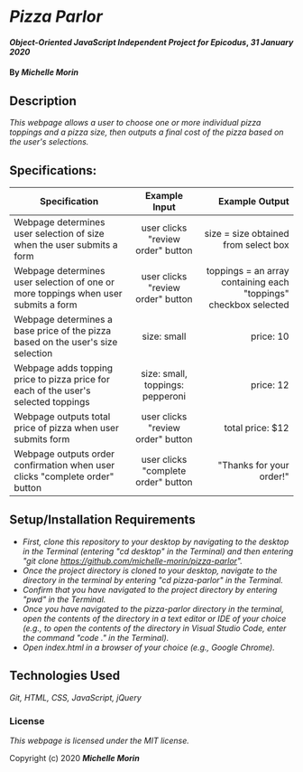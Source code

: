 # _Pizza Parlor_

#### _Object-Oriented JavaScript Independent Project for Epicodus_, _31 January 2020_

#### By _**Michelle Morin**_

## Description

_This webpage allows a user to choose one or more individual pizza toppings and a pizza size, then outputs a final cost of the pizza based on the user's selections._

## Specifications:

| Specification | Example Input | Example Output |
| ------------- |:-------------:| --------------:|
| Webpage determines user selection of size when the user submits a form | user clicks "review order" button | size = size obtained from select box |
| Webpage determines user selection of one or more toppings when user submits a form | user clicks "review order" button | toppings = an array containing each "toppings" checkbox selected |
| Webpage determines a base price of the pizza based on the user's size selection | size: small | price: 10 |
| Webpage adds topping price to pizza price for each of the user's selected toppings | size: small, toppings: pepperoni | price: 12 |
| Webpage outputs total price of pizza when user submits form | user clicks "review order" button | total price: $12 |
| Webpage outputs order confirmation when user clicks "complete order" button | user clicks "complete order" button | "Thanks for your order!" |


## Setup/Installation Requirements

* _First, clone this repository to your desktop by navigating to the desktop in the Terminal (entering "cd desktop" in the Terminal) and then entering "git clone https://github.com/michelle-morin/pizza-parlor"._
* _Once the project directory is cloned to your desktop, navigate to the directory in the terminal by entering "cd pizza-parlor" in the Terminal._
* _Confirm that you have navigated to the project directory by entering "pwd" in the Terminal._
* _Once you have navigated to the pizza-parlor directory in the terminal, open the contents of the directory in a text editor or IDE of your choice (e.g., to open the contents of the directory in Visual Studio Code, enter the command "code ." in the Terminal)._
* _Open index.html in a browser of your choice (e.g., Google Chrome)._

## Technologies Used

_Git, HTML, CSS, JavaScript, jQuery_

### License

*This webpage is licensed under the MIT license.*

Copyright (c) 2020 **_Michelle Morin_**
